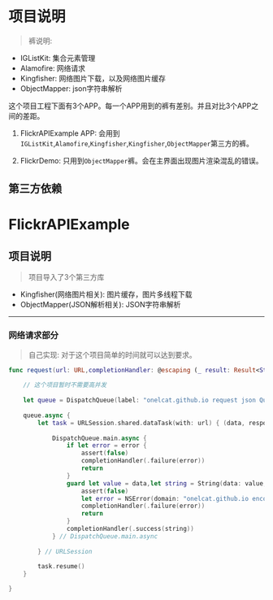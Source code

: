 # 项目说明

> 裤说明:
- IGListKit: 集合元素管理
- Alamofire: 网络请求
- Kingfisher: 网络图片下载，以及网络图片缓存
- ObjectMapper: json字符串解析

这个项目工程下面有3个APP。每一个APP用到的裤有差别。并且对比3个APP之间的差距。

1. FlickrAPIExample APP: 会用到`IGListKit`,`Alamofire`,`Kingfisher`,`Kingfisher`,`ObjectMapper`第三方的裤。

2. FlickrDemo: 只用到`ObjectMapper`裤。会在主界面出现图片渲染混乱的错误。

## 第三方依赖


# FlickrAPIExample




## 项目说明

> 项目导入了3个第三方库

- Kingfisher(网络图片相关): 图片缓存，图片多线程下载
- ObjectMapper(JSON解析相关): JSON字符串解析


-----

### 网络请求部分

> 自己实现: 对于这个项目简单的时间就可以达到要求。

```swift
func request(url: URL,completionHandler: @escaping (_ result: Result<String,Error>) -> Void) {
    
    // 这个项目暂时不需要高并发
    
    let queue = DispatchQueue(label: "onelcat.github.io request json Queue")
    
    queue.async {
        let task = URLSession.shared.dataTask(with: url) { (data, response, error) in
            
            DispatchQueue.main.async {
                if let error = error {
                    assert(false)
                    completionHandler(.failure(error))
                    return
                }
                guard let value = data,let string = String(data: value, encoding: String.Encoding.utf8) else {
                    assert(false)
                    let error = NSError(domain: "onelcat.github.io encoding uft-8 error", code: 10001, userInfo: nil)
                    completionHandler(.failure(error))
                    return
                }
                completionHandler(.success(string))
            } // DispatchQueue.main.async
        
        } // URLSession
        
        task.resume()
    }

}
```

